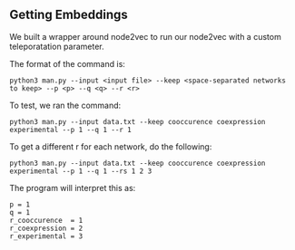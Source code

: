 ## Getting Embeddings

We built a wrapper around node2vec to run our node2vec with a custom teleporatation parameter.

The format of the command is:
```
python3 man.py --input <input file> --keep <space-separated networks to keep> --p <p> --q <q> --r <r>
```

To test, we ran the command:
```
python3 man.py --input data.txt --keep cooccurence coexpression experimental --p 1 --q 1 --r 1
```

To get a different r for each network, do the following:
```
python3 man.py --input data.txt --keep cooccurence coexpression experimental --p 1 --q 1 --rs 1 2 3
```

The program will interpret this as:
```
p = 1
q = 1
r_cooccurence  = 1
r_coexpression = 2
r_experimental = 3
```
